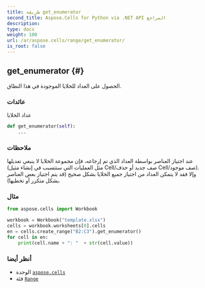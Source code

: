 ```yaml
---
title: طريقة get_enumerator
second_title: Aspose.Cells for Python via .NET API المراجع
description:
type: docs
weight: 100
url: /ar/aspose.cells/range/get_enumerator/
is_root: false
---
```

##  get_enumerator {#}
الحصول على العداد للخلايا الموجودة في هذا النطاق.


###  عائدات

عداد الخلايا


```python
def get_enumerator(self):
    ...
```


###  ملاحظات

عند اجتياز العناصر بواسطة العداد الذي تم إرجاعه، فإن مجموعة الخلايا
لا ينبغي تعديلها (مثل العمليات التي ستتسبب في إنشاء مثيل Cell/صف جديد أو حذف Cell/صف موجود).
وإلا فقد لا يتمكن العداد من اجتياز جميع الخلايا بشكل صحيح (قد يتم اجتياز بعض العناصر بشكل متكرر أو تخطيها).
###  مثال

```python
from aspose.cells import Workbook

workbook = Workbook("template.xlsx")
cells = workbook.worksheets[0].cells
en = cells.create_range("B2:C3").get_enumerator()
for cell in en:
    print(cell.name + ": "  + str(cell.value))

```



###  أنظر أيضا
* الوحدة [`aspose.cells`](../../)
* فئة [`Range`](/cells/python-net/ar/aspose.cells/range)

